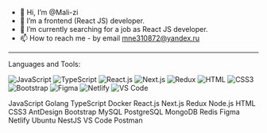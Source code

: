 - 👋 Hi, I’m @Mali-zi
- 👀 I’m a frontend (React JS) developer.
- 🌱 I’m currently searching for a job as React JS developer.
- 📫 How to reach me - by email mne310872@yandex.ru

<!---
Mali-zi/Mali-zi is a ✨ special ✨ repository because its `README.md` (this file) appears on your GitHub profile.
You can click the Preview link to take a look at your changes.
--->

<hr>

Languages and Tools:

<img src="https://camo.githubusercontent.com/d7d0f5ef713c40161bd3f23076ce9e4efcfeecfabbb8661dba7e9f3971c3fc1f/68747470733a2f2f696d672e736869656c64732e696f2f62616467652f4a6176615363726970742d4637444631453f7374796c653d666c61742d737175617265266c6f676f3d6a617661736372697074266c6f676f436f6c6f723d626c61636b" alt="JavaScript" data-canonical-src="https://img.shields.io/badge/JavaScript-F7DF1E?style=flat-square&amp;logo=javascript&amp;logoColor=black" style="max-width: 100%;">
<img src="https://camo.githubusercontent.com/f464a1513c4d6c1c8ea06c6644e451e37dbde7d2d90b59067ac22165ab682c72/68747470733a2f2f696d672e736869656c64732e696f2f62616467652f547970655363726970742d3030374143433f7374796c653d666c61742d737175617265266c6f676f3d74797065736372697074266c6f676f436f6c6f723d7768697465" alt="TypeScript" data-canonical-src="https://img.shields.io/badge/TypeScript-007ACC?style=flat-square&amp;logo=typescript&amp;logoColor=white" style="max-width: 100%;">
<img src="https://camo.githubusercontent.com/076c6bee7e34877337340b4a2de43c0485c0f425a00a549518b98e75f2acd3aa/68747470733a2f2f696d672e736869656c64732e696f2f62616467652f52656163742e6a732d3030383143423f7374796c653d666c61742d737175617265266c6f676f3d7265616374266c6f676f436f6c6f723d363144414642" alt="React.js" data-canonical-src="https://img.shields.io/badge/React.js-0081CB?style=flat-square&amp;logo=react&amp;logoColor=61DAFB" style="max-width: 100%;">
<img src="https://camo.githubusercontent.com/3eee0f945b2061a4d69d84c8eb5d6361b003aa4135be3c58fe3454707e26dfb8/68747470733a2f2f696d672e736869656c64732e696f2f62616467652f4e6578742e6a732d6637663766373f7374796c653d666c6173746963266c6f676f3d4e6578742e6a73266c6f676f436f6c6f723d303030303030" alt="Next.js" data-canonical-src="https://img.shields.io/badge/Next.js-f7f7f7?style=flastic&amp;logo=Next.js&amp;logoColor=000000" style="max-width: 100%;">
<img src="https://camo.githubusercontent.com/cd7cb1fd294c0b259769dbc690fb637bfd83d0651711e78d6fbbe0fafe78245b/68747470733a2f2f696d672e736869656c64732e696f2f62616467652f52656475782d626c61636b3f7374796c653d666c6173746963266c6f676f3d5265647578266c6f676f436f6c6f723d373634414243" alt="Redux" data-canonical-src="https://img.shields.io/badge/Redux-black?style=flastic&amp;logo=Redux&amp;logoColor=764ABC" style="max-width: 100%;">
<img src="https://camo.githubusercontent.com/5c2af525789fe1731755aa21af34a1bcfdd04108d666651c8280f40bcbc4ea03/68747470733a2f2f696d672e736869656c64732e696f2f62616467652f48544d4c352d4533344632363f7374796c653d666c61742d737175617265266c6f676f3d68746d6c35266c6f676f436f6c6f723d7768697465" alt="HTML" data-canonical-src="https://img.shields.io/badge/HTML5-E34F26?style=flat-square&amp;logo=html5&amp;logoColor=white" style="max-width: 100%;">
<img src="https://camo.githubusercontent.com/8ff817d429668da48bb334bab4173df1d8dae0b028f444228a4af769be3b2192/68747470733a2f2f696d672e736869656c64732e696f2f62616467652f435353332d3135373242363f7374796c653d666c61742d737175617265266c6f676f3d63737333266c6f676f436f6c6f723d7768697465" alt="CSS3" data-canonical-src="https://img.shields.io/badge/CSS3-1572B6?style=flat-square&amp;logo=css3&amp;logoColor=white" style="max-width: 100%;">
<img src="https://camo.githubusercontent.com/60b100ed24eed2218449443089cb48c13f82cbe5f603541e15aac4aa3dce5a8f/68747470733a2f2f696d672e736869656c64732e696f2f62616467652f426f6f7473747261702d3536334437433f7374796c653d666c61742d737175617265266c6f676f3d626f6f747374726170266c6f676f436f6c6f723d7768697465" alt="Bootstrap" data-canonical-src="https://img.shields.io/badge/Bootstrap-563D7C?style=flat-square&amp;logo=bootstrap&amp;logoColor=white" style="max-width: 100%;">
<img src="https://camo.githubusercontent.com/639c77f6f32b9d3bcbacd25e33bcc779fa49fd3ae675257d2cefcb9e9a88a037/68747470733a2f2f696d672e736869656c64732e696f2f62616467652f4669676d612d6637663766373f7374796c653d666c6173746963266c6f676f3d4669676d61266c6f676f436f6c6f723d463234453145" alt="Figma" data-canonical-src="https://img.shields.io/badge/Figma-f7f7f7?style=flastic&amp;logo=Figma&amp;logoColor=F24E1E" style="max-width: 100%;">
<img src="https://camo.githubusercontent.com/4c6590c569d6b5b3c9cd6e674c80da8d860a6b0827124aeab237188f6d19f2e2/68747470733a2f2f696d672e736869656c64732e696f2f62616467652f4e65746c6966792d3030433742373f7374796c653d666c61742d737175617265266c6f676f3d6e65746c696679266c6f676f436f6c6f723d7768697465" alt="Netlify" data-canonical-src="https://img.shields.io/badge/Netlify-00C7B7?style=flat-square&amp;logo=netlify&amp;logoColor=white" style="max-width: 100%;">
<img src="https://camo.githubusercontent.com/7005c10cff301a1faffecd1e2e91e4659b70045ac8f091e7c3273554c5db33d5/68747470733a2f2f696d672e736869656c64732e696f2f62616467652f56697375616c53747564696f2d3243324233303f7374796c653d666c6173746963266c6f676f3d56697375616c53747564696f436f6465266c6f676f436f6c6f723d303037414343" alt="VS Code" data-canonical-src="https://img.shields.io/badge/VisualStudio-2C2B30?style=flastic&amp;logo=VisualStudioCode&amp;logoColor=007ACC" style="max-width: 100%;">












JavaScript Golang TypeScript Docker React.js Next.js Redux Node.js HTML CSS3 AntDesign Bootstrap MySQL PostgreSQL MongoDB Redis Figma Netlify Ubuntu NestJS VS Code Postman

